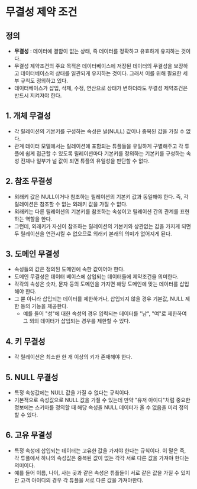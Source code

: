 # 무결성 제약 조건
## 정의
- __무결성__ : 데이터에 결함이 없는 상태, 즉 데이터를 정확하고 유효하게 유지하는 것이다.
- 무결성 제약조건의 주요 목적은 데이터베이스에 저장된 데이터의 무결성을 보장하고 데이터베이스의 상태를 일관되게 유지하는 것이다. 그래서 이를 위해 필요한 세부 규칙도 정의하고 있다.
- 데이터베이스가 삽입, 삭제, 수정, 연산으로 상태가 변하더라도 무결성 제약조건은 반드시 지켜져야 한다.

## 1. 개체 무결성
- 각 릴레이션의 기본키를 구성하는 속성은 널(NULL) 값이나 중복된 값을 가질 수 없다.
- 관계 데이터 모델에서는 릴레이션에 포함되는 튜플들을 유일하게 구별해주고 각 튜플에 쉽게 접근할 수 있도록 릴레이션마다 기본키를 정의하는 기본키를 구성하는 속성 전체나 일부가 널 값이 되면 튜플의 유일성을 판단할 수 없다.

## 2. 참조 무결성
- 외래키 값은 NULL이거나 참조하는 릴레이션의 기본키 값과 동일해야 한다. 즉, 각 릴레이션은 참조할 수 없는 외래키 값을 가질 수 없다.
- 외래키는 다른 릴레이션의 기본키를 참조하는 속성이고 릴레이션 간의 관계를 표현하는 역할을 한다.
- 그런데, 외래키가 자신이 참조하는 릴레이션의 기본키와 상관없는 값을 가지게 되면 두 릴레이션을 연관시킬 수 없으므로 외래키 본래의 의미가 없어지게 된다.

## 3. 도메인 무결성
- 속성들의 값은 정의된 도메인에 속한 값이어야 한다.
- 도메인 무결성은 데이터 베이스에 삽입되는 데이터들에 제약조건을 의미한다.
- 각각의 속성은 숫자, 문자 등의 도메인을 가지면 해당 도메인에 맞는 데이터를 삽입해야 한다.
- 그 뿐 아니라 삽입되는 데이터를 제한하거나, 삽입되지 않을 경우 기본값, NULL 제한 등의 기능을 제공한다.
  - 예를 들어 "성"에 대한 속성의 경우 입력되는 데이터를 "남", "여"로 제한하여 그 외의 데이터가 삽입되는 경우를 제한할 수 있다.

## 4. 키 무결성
- 각 릴레이션은 최소한 한 개 이상의 키가 존재해야 한다.

## 5. NULL 무결성
- 특정 속성값에는 NULL 값을 가질 수 없다는 규칙이다.
- 기본적으로 속성값으로 NULL 값을 가질 수 있는데 만약 "유저 아이디"처럼 중요한 정보에는 스키마를 정의할 때 해당 속성을 NULL 데이터가 올 수 없음을 미리 정의할 수 있다.

## 6. 고유 무결성
- 특정 속성에 삽입되는 데이터는 고유한 값을 가져야 한다는 규칙이다. 이 말은 즉, 각 튜플에서 하나의 속성값은 중복된 값이 없는 각각 서로 다른 값을 가져야 한다는 의미이다.
- 예를 들어 이름, 나이, 사는 곳과 같은 속성은 튜플들이 서로 같은 값을 가질 수 있지만 고객 아이디의 경우 각 튜플을 서로 다른 값을 가져야한다.
